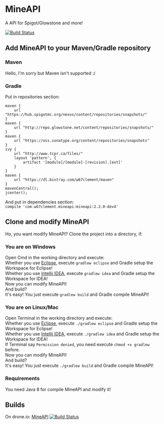 # MineAPI
A API for Spigot/Glowstone and more!

[![Build Status](https://drone.io/github.com/w67clement/MineAPI/status.png)](https://drone.io/github.com/w67clement/MineAPI/latest)

## Add MineAPI to your Maven/Gradle repository
### Maven
Hello, I'm sorry but Maven isn't supported :/
### Gradle
Put in repositories section: <br />
<pre class="language-java"><code class="language-java">maven {
    url "https://hub.spigotmc.org/nexus/content/repositories/snapshots/"
}
maven {
    url "http://repo.glowstone.net/content/repositories/snapshots/"
}
maven {
    url "https://oss.sonatype.org/content/repositories/snapshots"
}
ivy {
    url "http://www.tcpr.ca/files/"
    layout 'pattern', {
        artifact '[module]/[module]-[revision].[ext]'
    }
}
maven {
    url "https://dl.bintray.com/w67clement/maven"
}
mavenCentral();
jcenter();</code></pre>
And put in dependencies section: <br />
`compile 'com.w67clement.mineapi:mineapi:2.2.0-dev4'`
     

## Clone and modify MineAPI
Ho, you want modify MineAPI? Clone the project into a directory, if:
### You are on Windows
Open Cmd in the working directory and execute: <br />
Whether you use [Eclipse](http://www.eclipse.org/), execute `gradlew eclipse` and Gradle setup the Workspace for Eclipse! <br />
Whether you use [Intellij IDEA](https://www.jetbrains.com/idea/), execute `gradlew idea` and Gradle setup the Workspace for IDEA! <br />
Now you can modify MineAPI! <br />
And build? <br />
It's easy! You just execute `gradlew build` and Gradle compile MineAPI!
### You are on Linux/Mac
Open Terminal in the working directory and execute: <br />
Whether you use [Eclipse](http://www.eclipse.org/), execute `./gradlew eclipse` and Gradle setup the Workspace for Eclipse! <br />
Whether you use [Intellij IDEA](https://www.jetbrains.com/idea/), execute `./gradlew idea` and Gradle setup the Workspace for IDEA! <br />
If Terminal say `Permission denied`, you need execute `chmod +x gradlew` before. <br />
Now you can modify MineAPI! <br />
And build? <br />
It's easy! You just execute `./gradlew build` and Gradle compile MineAPI!
### Requirements
You need Java 8 for compile MineAPI and modify it!

## Builds
On drone.io: [MineAPI](https://drone.io/github.com/w67clement/MineAPI)
[![Build Status](https://drone.io/github.com/w67clement/MineAPI/status.png)](https://drone.io/github.com/w67clement/MineAPI/latest)